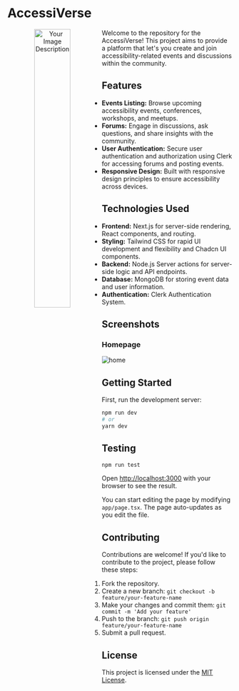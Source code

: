 # AccessiVerse
<p align="center">
    <img src="https://github.com/sumairq/accessiverse/assets/60618877/46c5416d-413c-4f14-9b03-dd2d93f0086e" style="float:left; margin-right:10px; width:40%;" alt="Your Image Description">
</p>

Welcome to the repository for the AccessiVerse! This project aims to provide a platform that let's you create and join accessibility-related events and discussions within the community.

## Features

- **Events Listing:** Browse upcoming accessibility events, conferences, workshops, and meetups.
- **Forums:** Engage in discussions, ask questions, and share insights with the community.
- **User Authentication:** Secure user authentication and authorization using Clerk for accessing forums and posting events.
- **Responsive Design:** Built with responsive design principles to ensure accessibility across devices.

## Technologies Used

- **Frontend:** Next.js for server-side rendering, React components, and routing.
- **Styling:** Tailwind CSS for rapid UI development and flexibility and Chadcn UI components.
- **Backend:** Node.js Server actions for server-side logic and API endpoints.
- **Database:** MongoDB for storing event data and user information.
- **Authentication:** Clerk Authentication System.

## Screenshots
### Homepage
![home](https://github.com/sumairq/accessiverse/assets/60618877/a324fcc9-097b-45db-aadb-7fdcee8906f9)



## Getting Started

First, run the development server:

```bash
npm run dev
# or
yarn dev
```

## Testing
```bash
npm run test
```


Open [http://localhost:3000](http://localhost:3000) with your browser to see the result.

You can start editing the page by modifying `app/page.tsx`. The page auto-updates as you edit the file.

## Contributing

Contributions are welcome! If you'd like to contribute to the project, please follow these steps:

1. Fork the repository.
2. Create a new branch: `git checkout -b feature/your-feature-name`
3. Make your changes and commit them: `git commit -m 'Add your feature'`
4. Push to the branch: `git push origin feature/your-feature-name`
5. Submit a pull request.

## License

This project is licensed under the [MIT License](LICENSE).




